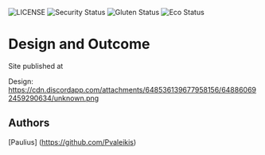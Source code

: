 
![LICENSE](https://img.shields.io/badge/license-MIT-blue.svg?style=flat-square)
![Security Status](https://img.shields.io/security-headers?label=Security&url=https%3A%2F%2Fgithub.com&style=flat-square)
![Gluten Status](https://img.shields.io/badge/Gluten-Free-green.svg)
![Eco Status](https://img.shields.io/badge/ECO-Friendly-green.svg)

# Design and Outcome


Site published at 

Design: https://cdn.discordapp.com/attachments/648536139677958156/648860692459290634/unknown.png
## Authors

[Paulius] (https://github.com/Pvaleikis) 